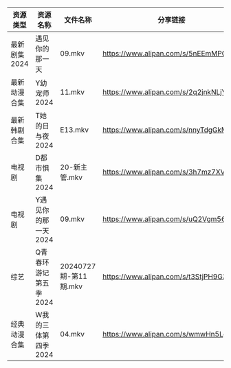 | 资源类型     | 资源名称          | 文件名称               | 分享链接                                 | 更新时间                |
| -------- | ------------- | ------------------ | ------------------------------------ | ------------------- |
| 最新剧集2024 | 遇见你的那一天       | 09.mkv             | https://www.alipan.com/s/5nEEmMPGmxr | 2024-07-28 12:10:27 |
| 最新动漫合集   | Y幼宠师2024      | 11.mkv             | https://www.alipan.com/s/2q2jnkNLjYE | 2024-07-28 12:10:13 |
| 最新韩剧合集   | T她的日与夜2024    | E13.mkv            | https://www.alipan.com/s/nnyTdgGkMzK | 2024-07-28 00:09:20 |
| 电视剧      | D都市惧集2024     | 20-新主管.mkv         | https://www.alipan.com/s/3h7mz7XVT7D | 2024-07-28 12:05:21 |
| 电视剧      | Y遇见你的那一天2024  | 09.mkv             | https://www.alipan.com/s/uQ2Vgm56dsn | 2024-07-28 12:07:02 |
| 综艺       | Q青春环游记第五季2024 | 20240727期-第11期.mkv | https://www.alipan.com/s/t3StjPH9G3k | 2024-07-28 00:08:13 |
| 经典动漫合集   | W我的三体第四季2024  | 04.mkv             | https://www.alipan.com/s/wmwHn5LgsFN | 2024-07-28 12:06:44 |
